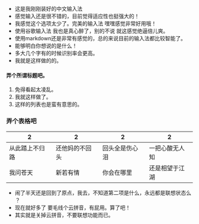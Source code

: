 * 这是我刚刚装好的中文输入法  
* 感觉输入还是很不错的，目前觉得适应性也挺强大的！  
* 我感觉这个选项太少了。完美的输入法 嘿嘿感觉非常好用哦！  
* 使用谷歌输入法 我也是真心醉了，别的不说 就这感觉绝逼倍儿爽。  
* 使用markdown还是非常有感觉的，总的来说目前的输入法都比较智能了。 
* 能够明白你想说的是什么！  
* 多大几个字有的时候识别率会更高。
* 我就是这样做的的。

#### 弄个所谓标题吧。
1. 免得看起太凌乱。 
1. 我就这样做了。 
1. 这样的列表也是蛮有意思的。  

### 弄个表格吧
|2|2|2|2|
|---|---|---|---|
|从此踏上不归路|还他妈的不回头|回头全是伤心泪|一把心酸无人知|
|我问苍天|新若有情|你会在哪里|还是相望于江湖|

* 闹了半天还是回到了原点，我去，不知道第二项是什么，永远都是联想状态么 ？
* 现在就好多了 要毛线个云拼音，有屁用。算了吧！
* 其实就是关掉云拼音，不要联想功能而已。

